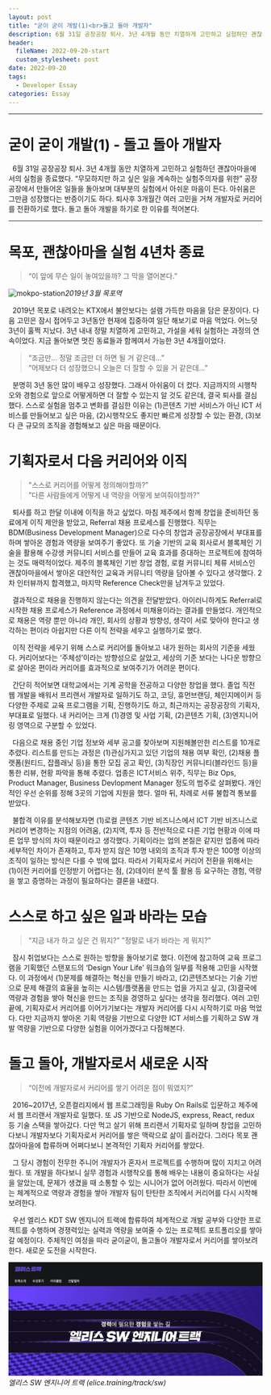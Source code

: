 ```yaml
---
layout: post
title: "굳이 굳이 개발(1)<br>돌고 돌아 개발자"
description: 6월 31일 공장공장 퇴사. 3년 4개월 동안 치열하게 고민하고 실험하던 괜찮아마을에서의 실험을 종료했다. “무모하지만 하고 싶은 일을 계속하는 실험주의자를 위한” 공장공장에서 만들어온 일들을 돌아보며 대부분의 실험에서 아쉬운 마음이 든다. 아쉬움은 그만큼 성장했다는 반증이기도 하다. 퇴사후 3개월간 여러 고민을 거쳐 개발자로 커리어를 전환하기로 했다. 돌고 돌아 개발을 하기로 한 이유를 적어본다.
header:
  fileName: 2022-09-20-start
  custom_stylesheet: post
date: 2022-09-20
tags:
  - Developer Essay
categories: Essay
---
```


---

# 굳이 굳이 개발(1) - 돌고 돌아 개발자

&nbsp; 6월 31일 공장공장 퇴사. 3년 4개월 동안 치열하게 고민하고 실험하던 괜찮아마을에서의 실험을 종료했다. “무모하지만 하고 싶은 일을 계속하는 실험주의자를 위한” 공장공장에서 만들어온 일들을 돌아보며 대부분의 실험에서 아쉬운 마음이 든다. 아쉬움은 그만큼 성장했다는 반증이기도 하다. 퇴사후 3개월간 여러 고민을 거쳐 개발자로 커리어를 전환하기로 했다. 돌고 돌아 개발을 하기로 한 이유를 적어본다.

---

# 목포, 괜찮아마을 실험 4년차 종료

> “이 앞에 무슨 일이 놓여있을까? 그 막을 열어본다.”

![mokpo-station](/assets/images/post/2022-09-20-start/mokpo-station-1.jpeg)_2019년 3월 목포역_

&nbsp; 2019년 목포로 내려오는 KTX에서 불안보다는 설램 가득한 마음을 담은 문장이다. 다음 고민은 잠시 접어두고 3년동안 현재에 집중하여 일단 해보기로 마음 먹었다. 어느덧 3년이 훌쩍 지났다. 3년 내내 정말 치열하게 고민하고, 가설을 세워 실험하는 과정의 연속이었다. 지금 돌아보면 멋진 동료들과 함께여서 가능한 3년 4개월이었다.

> “조금만… 정말 조금만 더 하면 될 거 같은데…” <br>
> ”어제보다 더 성장했으니 오늘은 더 잘할 수 있을 거 같은데…”

&nbsp; 분명히 3년 동안 많이 배우고 성장했다. 그래서 아쉬움이 더 컸다. 지금까지의 시행착오와 경험으로 앞으로 어떻게하면 더 잘할 수 있는지 알 것도 같은데, 결국 퇴사를 결심했다. 스스로 실험을 멈추고 변화를 결심한 이유는 (1)콘텐츠 기반 서비스가 아닌 ICT 서비스를 만들어보고 싶은 마음, (2)시행착오도 좋지만 빠르게 성장할 수 있는 환경, (3)보다 큰 규모의 조직을 경험해보고 싶은 마음 때문이다.

# 기획자로서 다음 커리어와 이직

> "스스로 커리어를 어떻게 정의해야할까?” <br>
> ”다른 사람들에게 어떻게 내 역량을 어떻게 보여줘야할까?”

&nbsp; 퇴사를 하고 한달 이내에 이직을 하고 싶었다. 마침 제주에서 함께 창업을 준비하던 동료에게 이직 제안을 받았고, Referral 채용 프로세스를 진행했다. 직무는 BDM(Business Development Manager)으로 다수의 창업과 공장공장에서 부대표를 하며 쌓아온 경험과 역량을 보여주기 좋았다. 또 기술 기반의 교육 회사로서 블록체인 기술을 활용해 수강생 커뮤니티 서비스를 만들어 교육 효과를 증대하는 프로젝트에 참여하는 것도 매력적이었다. 제주의 블록체인 기반 창업 경험, 로컬 커뮤니티 체류 서비스인 괜찮아마을에서 쌓아온 대안적인 교육과 커뮤니티 역량을 담아볼 수 있다고 생각했다. 2차 인터뷰까지 합격했고, 마지막 Reference Check만을 남겨두고 있었다.

&nbsp; 결과적으로 채용을 진행하지 않는다는 의견을 전달받았다. 아이러니하게도 Referral로 시작한 채용 프로세스가 Reference 과정에서 미채용이라는 결과를 만들었다. 개인적으로 채용은 역량 뿐만 아니라 개인, 회사의 상황과 방향성, 생각이 서로 맞아야 한다고 생각하는 편이라 아쉽지만 다른 이직 전략을 세우고 실행하기로 했다.

&nbsp; 이직 전략을 세우기 위해 스스로 커리어를 돌아보고 내가 원하는 회사의 기준을 세웠다. 커리어보다는 ‘주체성’이라는 방향성으로 살았고, 세상의 기준 보다는 나다운 방향으로 살아온 편이라 커리어를 효과적으로 보여주기가 어려운 편이다.

&nbsp; 간단히 적어보면 대학교에서는 기계 공학을 전공하고 다양한 창업을 했다. 졸업 직전 웹 개발을 배워서 프리랜서 개발자로 일하기도 하고, 코딩, 휴먼브랜딩, 체인지메이커 등 다양한 주제로 교육 프로그램을 기획, 진행하기도 하고, 최근까지는 공장공장의 기획자, 부대표로 일했다. 내 커리어는 크게 (1)경영 및 사업 기획, (2)콘텐츠 기획, (3)엔지니어링 영역으로 구분할 수 있었다.

&nbsp; 다음으로 채용 중인 기업 정보와 세부 공고를 찾아보며 지원해볼만한 리스트를 10개로 추렸다. 리스트를 만드는 과정은 (1)관심가지고 있던 기업의 채용 여부 확인, (2)채용 플랫폼(원티드, 잡플래닛 등)을 통한 모집 공고 확인, (3)직장인 커뮤니티(블라인드 등)을 통한 리뷰, 현황 파악을 통해 추렸다. 업종은 ICT서비스 위주, 직무는 Biz Ops, Product Manager, Business Devlopment Manager 정도의 범주로 살펴봤다. 개인적인 우선 순위를 정해 3곳의 기업에 지원을 했다. 얼마 뒤, 차례로 서류 불합격 통보를 받았다.

&nbsp; 불합격 이유를 분석해보자면 (1)로컬 콘텐츠 기반 비즈니스에서 ICT 기반 비즈니스로 커리어 변경하는 지점의 어려움, (2)지역, 투자 등 전반적으로 다른 기업 현황과 이에 따른 업무 방식의 차이 때문이라고 생각했다. 기획이라는 업의 본질은 같지만 업종에 따라 세부적인 차이가 존재하고, 투자 받지 않은 10명 내외의 조직과 투자 받은 100명 이상의 조직이 일하는 방식은 다를 수 밖에 없다. 따라서 기획자로서 커리어 전환을 위해서는 (1)이전 커리어를 인정받기 어렵다는 점, (2)데이터 분석 툴 활용 등 요구하는 경험, 역량을 쌓고 증명하는 과정이 필요하다는 결론을 내렸다.

# 스스로 하고 싶은 일과 바라는 모습

> “지금 내가 하고 싶은 건 뭐지?”
> ”정말로 내가 바라는 게 뭐지?”

&nbsp; 잠시 취업보다는 스스로 원하는 방향을 돌아보기로 했다. 이전에 참고하여 교육 프로그램을 기획했던 스탠포드의 ‘Design Your Life’ 워크숍의 일부를 적용해 고민을 시작했다. 이 과정에서 (1)문제를 해결하는 혁신을 만들기 바라고, (2)콘텐츠보다는 기술 기반으로 문제 해결의 효율을 높히는 시스템/플랫폼을 만드는 업을 가지고 싶고, (3)결국에 역량과 경험을 쌓아 혁신을 만드는 조직을 경영하고 싶다는 생각을 정리했다. 여러 고민 끝에, 기획자로서 커리어를 이어가기보다는 개발자 커리어를 다시 시작하기로 마음 먹었다. 다만 지금까지 쌓아온 기획 역량을 기반으로 다양한 ICT 서비스를 기획하고 SW 개발 역량을 기반으로 다양한 실험을 이어가겠다고 다짐해본다.

# 돌고 돌아, 개발자로서 새로운 시작

> “이전에 개발자로서 커리어를 쌓기 어려운 점이 뭐였지?”

&nbsp; 2016~2017년, 오픈컬리지에서 웹 프로그래밍을 Ruby On Rails로 입문하고 제주에서 웹 프리랜서 개발자로 일했다. 또 JS 기반으로 NodeJS, express, React, redux 등 기술 스택을 쌓아갔다. 다만 먹고 살기 위해 프리랜서 기획자로 일하며 창업을 고민하다보니 개발자보다 기획자로서 커리어를 쌓은 맥락으로 삶이 흘러갔다. 그러다 목포 괜찮아마을에 합류하며 어쩌다보니 본격적인 기획자 커리어를 쌓았다.

&nbsp; 그 당시 경험이 전무한 주니어 개발자가 혼자서 프로젝트를 수행하며 많이 지치고 어려웠다. 또 개발을 하다보니 실무 경험과 시행착오를 통해 배우는 내용이 중요하다는 사실을 알았는데, 문제가 생겼을 때 소통할 수 있는 시니어가 없어 어려웠다. 따라서 이번에는 체계적으로 역량과 경험을 쌓아 개발자 팀이 탄탄한 조직에서 커리어를 다시 시작해보려한다.

&nbsp; 우선 엘리스 KDT SW 엔지니어 트랙에 합류하여 체계적으로 개발 공부와 다양한 프로젝트를 수행하며 경쟁력있는 실력과 역량을 보여줄 수 있는 프로젝트 포트폴리오를 쌓아갈 예정이다. 주체적인 여정을 따라 굳이굳이, 돌고돌아 개발자로서 커리어를 쌓아보려 한다. 새로운 도전을 시작한다.

![elice-SWtrack-webpage](/assets/images/post/2022-09-20-start/elice-swtrack.png)_엘리스 SW 엔지니어 트랙 (elice.training/track/sw)_

